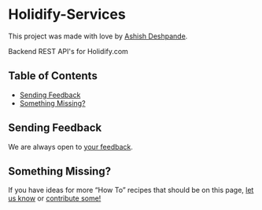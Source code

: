 # Holidify-Services

This project was made with love by [Ashish Deshpande](https://github.com/ashishd751/).

Backend REST API's for Holidify.com

## Table of Contents

- [Sending Feedback](#sending-feedback)
- [Something Missing?](#something-missing)

## Sending Feedback

We are always open to [your feedback](https://github.com/facebookincubator/create-react-app/issues).

## Something Missing?

If you have ideas for more “How To” recipes that should be on this page, [let us know](https://github.com/facebookincubator/create-react-app/issues) or [contribute some!](https://github.com/facebookincubator/create-react-app/edit/master/packages/react-scripts/template/README.md)
